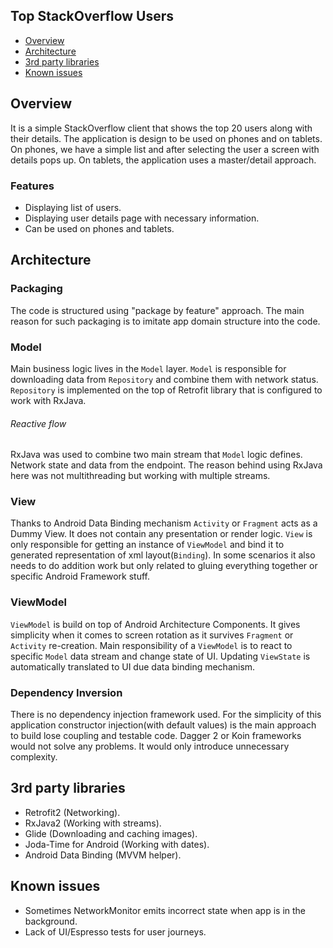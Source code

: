 ## Top StackOverflow Users

- [Overview](#overview)
- [Architecture](#architecture)
- [3rd party libraries](#3rd-party-libraries)
- [Known issues](#known-issues)

## Overview

It is a simple StackOverflow client that shows the top 20 users along with their details.
The application is design to be used on phones and on tablets. On phones, we have a simple
list and after selecting the user a screen with details pops up. 
On tablets, the application uses a master/detail approach.

### Features
+ Displaying list of users.
+ Displaying user details page with necessary information.
+ Can be used on phones and tablets.

## Architecture

### Packaging
The code is structured using "package by feature" approach. The main reason for such packaging
is to imitate app domain structure into the code. 

### Model
Main business logic lives in the `Model` layer. `Model` is responsible for downloading data from `Repository` and combine them with network status.
`Repository` is implemented on the top of Retrofit library that is configured to work with RxJava.

###### Reactive flow
RxJava was used to combine two main stream that `Model` logic defines. Network state and data from the endpoint. The reason behind
using RxJava here was not multithreading but working with multiple streams.

### View
Thanks to Android Data Binding mechanism `Activity` or `Fragment` acts as a Dummy View. It does not contain any presentation or render logic. `View` is only responsible for getting an instance of `ViewModel` and bind it to generated representation of xml layout(`Binding`). In some scenarios it also needs to do addition work but only related to gluing everything together or specific Android Framework stuff. 

### ViewModel
`ViewModel` is build on top of Android Architecture Components. It gives simplicity when it comes to screen rotation as it survives `Fragment` or `Activity` re-creation. Main responsibility of a `ViewModel` is to react to specific
`Model` data stream and change state of UI. Updating `ViewState` is automatically translated to UI due data binding mechanism.

### Dependency Inversion
There is no dependency injection framework used. For the simplicity of this application constructor injection(with default values) is the main approach to
build lose coupling and testable code. Dagger 2 or Koin frameworks would not solve any problems.
It would only introduce unnecessary complexity.

## 3rd party libraries

- Retrofit2 (Networking).
- RxJava2 (Working with streams).
- Glide (Downloading and caching images).
- Joda-Time for Android (Working with dates).
- Android Data Binding (MVVM helper).

## Known issues

- Sometimes NetworkMonitor emits incorrect state when app is in the background.
- Lack of UI/Espresso tests for user journeys.